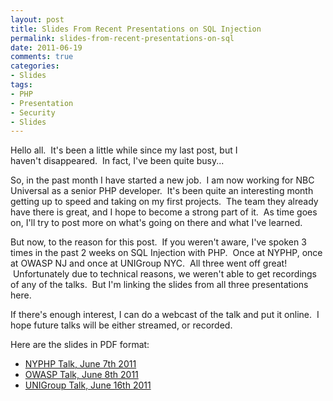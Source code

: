 ```yaml
---
layout: post
title: Slides From Recent Presentations on SQL Injection
permalink: slides-from-recent-presentations-on-sql
date: 2011-06-19
comments: true
categories:
- Slides
tags:
- PHP
- Presentation
- Security
- Slides
---
```


Hello all.  It's been a little while since my last post, but I haven't disappeared.  In fact, I've been quite busy...


<!--more-->
So, in the past month I have started a new job.  I am now working for NBC Universal as a senior PHP developer.  It's been quite an interesting month getting up to speed and taking on my first projects.  The team they already have there is great, and I hope to become a strong part of it.  As time goes on, I'll try to post more on what's going on there and what I've learned.


But now, to the reason for this post.  If you weren't aware, I've spoken 3 times in the past 2 weeks on SQL Injection with PHP.  Once at NYPHP, once at OWASP NJ and once at UNIGroup NYC.  All three went off great!  Unfortunately due to technical reasons, we weren't able to get recordings of any of the talks.  But I'm linking the slides from all three presentations here.


If there's enough interest, I can do a webcast of the talk and put it online.  I hope future talks will be either streamed, or recorded.


Here are the slides in PDF format:


 * [NYPHP Talk, June 7th 2011](http://www.ircmaxell.com/downloads/NYCPHP_SQL_Injection_6_7_2011.pdf)
 * [OWASP Talk, June 8th 2011](http://www.ircmaxell.com/downloads/OWASP_SQL_Injection_6_8_2011.pdf)
 * [UNIGroup Talk, June 16th 2011](http://www.ircmaxell.com/downloads/UNIGROUP_SQL_Injection_6_16_2011.pdf)

